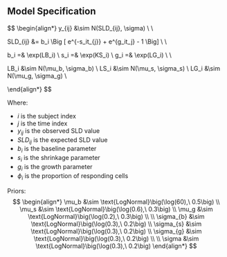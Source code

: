 
## Model Specification



$$
\begin{align*}
y_{ij}  &\sim N(SLD_{ij}, \sigma) \\ \\


SLD_{ij} &= b_i \Big [ 
     e^{-s_it_{j}} + 
     e^{g_it_j} - 
     1
\Big] \\ \\


b_i =& \exp(LB_i) \\
s_i =& \exp(KS_i) \\
g_i =& \exp(LG_i) \\
\\

LB_i &\sim N(\mu_b, \sigma_b) \\
LS_i &\sim N(\mu_s, \sigma_s) \\
LG_i &\sim N(\mu_g, \sigma_g) \\

\end{align*}
$$

Where:
- $i$ is the subject index
- $j$ is the time index
- $y_{ij}$ is the observed SLD value
- $SLD_{ij}$ is the expected SLD value
- $b_i$ is the baseline parameter 
- $s_i$ is the shrinkage parameter
- $g_i$ is the growth parameter
- $\phi_i$ is the proportion of responding cells



Priors:
$$
\begin{align*}
\mu_b &\sim \text{LogNormal}\big(\log(60),\ 0.5\big) \\
\mu_s &\sim \text{LogNormal}\big(\log(0.6),\ 0.3\big) \\
\mu_g &\sim \text{LogNormal}\big(\log(0.2),\ 0.3\big) \\
 \\
\sigma_{b} &\sim \text{LogNormal}\big(\log(0.3),\ 0.2\big) \\
\sigma_{s} &\sim \text{LogNormal}\big(\log(0.3),\ 0.2\big) \\
\sigma_{g} &\sim \text{LogNormal}\big(\log(0.3),\ 0.2\big) \\
\\
\sigma &\sim \text{LogNormal}\big(\log(0.3),\ 0.2\big)
\end{align*}
$$









